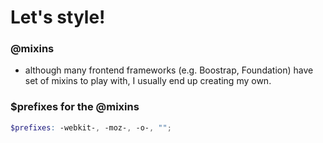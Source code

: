 # Let's style!

### @mixins
* although many frontend frameworks (e.g. Boostrap, Foundation) have set of mixins to play with, I usually end up creating my own.

### $prefixes for the @mixins
```scss
$prefixes: -webkit-, -moz-, -o-, "";
```